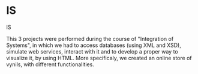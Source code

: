 # IS
IS

This 3 projects were performed during the course of "Integration of Systems", in which we had to access databases (using XML and XSD), simulate web services, interact with it and to develop a proper way to visualize it, by using HTML.
More specificaly, we created an online store of vynils, with different functionalities.
